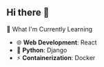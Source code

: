 ## Hi there 👋

🚀 What I'm Currently Learning

- 🌐 **Web Development**: React
- 🐍 **Python**: Django
- ⚡ **Containerization**: Docker
<!--
**Matic-M/Matic-M** is a ✨ _special_ ✨ repository because its `README.md` (this file) appears on your GitHub profile.

Here are some ideas to get you started:

- 🔭 I’m currently working on ...
- 🌱 I’m currently learning ...
- 👯 I’m looking to collaborate on ...
- 🤔 I’m looking for help with ...
- 💬 Ask me about ...
- 📫 How to reach me: ...
- 😄 Pronouns: ...
- ⚡ Fun fact: ...
-->
